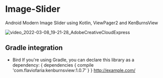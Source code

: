 # Image-Slider

Android Modern Image Slider using Kotlin, ViewPager2 and KenBurnsView

![video_2022-03-08_19-21-28_AdobeCreativeCloudExpress](https://user-images.githubusercontent.com/72391361/157256837-cd32c12c-1c0f-46e9-b412-c5471e3990c9.gif)
## Gradle integration

*   Bird If you're using Gradle, you can declare this library as a dependency:
{ dependencies {
    compile 'com.flaviofaria:kenburnsview:1.0.7'
} }
<a href="http://example.com/">http://example.com/</a>
